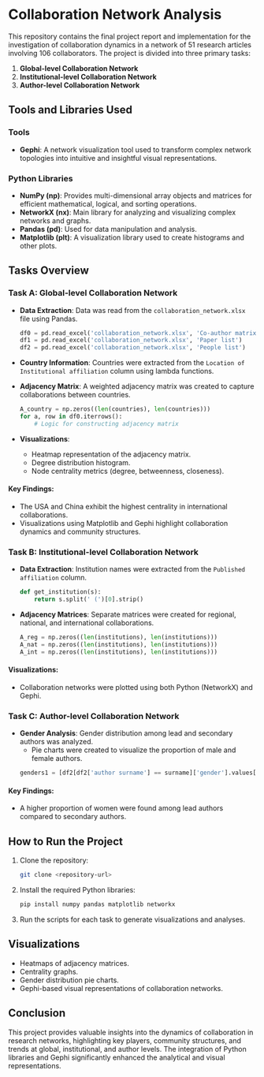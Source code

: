 # Collaboration Network Analysis

This repository contains the final project report and implementation for the investigation of collaboration dynamics in a network of 51 research articles involving 106 collaborators. The project is divided into three primary tasks:

1. **Global-level Collaboration Network**
2. **Institutional-level Collaboration Network**
3. **Author-level Collaboration Network**

## Tools and Libraries Used

### Tools
- **Gephi**: A network visualization tool used to transform complex network topologies into intuitive and insightful visual representations.

### Python Libraries
- **NumPy (np)**: Provides multi-dimensional array objects and matrices for efficient mathematical, logical, and sorting operations.
- **NetworkX (nx)**: Main library for analyzing and visualizing complex networks and graphs.
- **Pandas (pd)**: Used for data manipulation and analysis.
- **Matplotlib (plt)**: A visualization library used to create histograms and other plots.

## Tasks Overview

### Task A: Global-level Collaboration Network

- **Data Extraction**: 
  Data was read from the `collaboration_network.xlsx` file using Pandas.
  ```python
  df0 = pd.read_excel('collaboration_network.xlsx', 'Co-author matrix', index_col=0)
  df1 = pd.read_excel('collaboration_network.xlsx', 'Paper list')
  df2 = pd.read_excel('collaboration_network.xlsx', 'People list')
  ```
- **Country Information**:
  Countries were extracted from the `Location of Institutional affiliation` column using lambda functions.
- **Adjacency Matrix**:
  A weighted adjacency matrix was created to capture collaborations between countries.
  ```python
  A_country = np.zeros((len(countries), len(countries)))
  for a, row in df0.iterrows():
      # Logic for constructing adjacency matrix
  ```

- **Visualizations**:
  - Heatmap representation of the adjacency matrix.
  - Degree distribution histogram.
  - Node centrality metrics (degree, betweenness, closeness).

#### Key Findings:
- The USA and China exhibit the highest centrality in international collaborations.
- Visualizations using Matplotlib and Gephi highlight collaboration dynamics and community structures.

### Task B: Institutional-level Collaboration Network

- **Data Extraction**:
  Institution names were extracted from the `Published affiliation` column.
  ```python
  def get_institution(s):
      return s.split(' (')[0].strip()
  ```
- **Adjacency Matrices**:
  Separate matrices were created for regional, national, and international collaborations.
  ```python
  A_reg = np.zeros((len(institutions), len(institutions)))
  A_nat = np.zeros((len(institutions), len(institutions)))
  A_int = np.zeros((len(institutions), len(institutions)))
  ```

#### Visualizations:
- Collaboration networks were plotted using both Python (NetworkX) and Gephi.

### Task C: Author-level Collaboration Network

- **Gender Analysis**:
  Gender distribution among lead and secondary authors was analyzed.
  - Pie charts were created to visualize the proportion of male and female authors.
  ```python
  genders1 = [df2[df2['author surname'] == surname]['gender'].values[0] for surname in df1['author1']]
  ```

#### Key Findings:
- A higher proportion of women were found among lead authors compared to secondary authors.

## How to Run the Project

1. Clone the repository:
   ```bash
   git clone <repository-url>
   ```
2. Install the required Python libraries:
   ```bash
   pip install numpy pandas matplotlib networkx
   ```
3. Run the scripts for each task to generate visualizations and analyses.

## Visualizations

- Heatmaps of adjacency matrices.
- Centrality graphs.
- Gender distribution pie charts.
- Gephi-based visual representations of collaboration networks.

## Conclusion

This project provides valuable insights into the dynamics of collaboration in research networks, highlighting key players, community structures, and trends at global, institutional, and author levels. The integration of Python libraries and Gephi significantly enhanced the analytical and visual representations.
